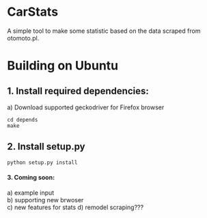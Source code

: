 # CarStats
A simple tool to make some statistic based on the data scraped from otomoto.pl. 

# Building on Ubuntu
## 1. Install required dependencies:  
  a) Download supported geckodriver for Firefox browser  
  ~~~
  cd depends  
  make
  ~~~  
## 2. Install setup.py  
~~~
python setup.py install
~~~  
#### 3. Coming soon:  
  a) example input  
  b) supporting new brwoser  
  c) new features for stats
  d) remodel scraping???
      
